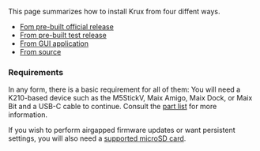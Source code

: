 This page summarizes how to install Krux from four diffent ways.

- [Fom pre-built official release](../installing/from-pre-built-release.en.md)
- [From pre-built test release](../installing/from-test-release.en.md)
- [From GUI application](../installing/from-gui.en.md)
- [From source](../installing/from-source.en.md)

### Requirements

In any form, there is a basic requirement for all of them: You will need a K210-based device such as the M5StickV, Maix Amigo, Maix Dock, or Maix Bit and a USB-C cable to continue. Consult the [part list](../../parts) for more information.

If you wish to perform airgapped firmware updates or want persistent settings, you will also need a [supported microSD card](https://github.com/m5stack/m5-docs/blob/master/docs/en/core/m5stickv.md#tf-cardmicrosd-test).